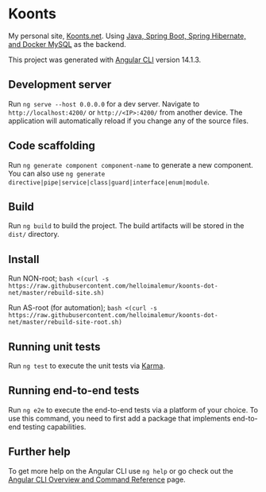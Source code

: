 # Koonts

My personal site, <a href="http://koonts.net">Koonts.net</a>.
Using <a href="https://github.com/helloimalemur/java-springboot-mysql"> Java, Spring Boot, Spring Hibernate, and Docker  MySQL</a> as the backend.

This project was generated with [Angular CLI](https://github.com/angular/angular-cli) version 14.1.3.

## Development server

Run `ng serve --host 0.0.0.0` for a dev server. Navigate to `http://localhost:4200/` or `http://<IP>:4200/` from another device.
The application will automatically reload if you change any of the source files.

## Code scaffolding

Run `ng generate component component-name` to generate a new component. You can also use `ng generate directive|pipe|service|class|guard|interface|enum|module`.

## Build

Run `ng build` to build the project. The build artifacts will be stored in the `dist/` directory.

## Install
Run NON-root;
```bash <(curl -s https://raw.githubusercontent.com/helloimalemur/koonts-dot-net/master/rebuild-site.sh)```

Run AS-root (for automation);
```bash <(curl -s https://raw.githubusercontent.com/helloimalemur/koonts-dot-net/master/rebuild-site-root.sh)```

## Running unit tests

Run `ng test` to execute the unit tests via [Karma](https://karma-runner.github.io).

## Running end-to-end tests

Run `ng e2e` to execute the end-to-end tests via a platform of your choice. To use this command, you need to first add a package that implements end-to-end testing capabilities.

## Further help

To get more help on the Angular CLI use `ng help` or go check out the [Angular CLI Overview and Command Reference](https://angular.io/cli) page.
